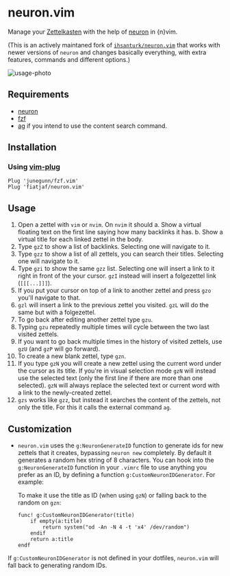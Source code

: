 # neuron.vim
Manage your [Zettelkasten](https://neuron.zettel.page/2011401.html) with the
help of [neuron](https://github.com/srid/neuron) in {n}vim.

(This is an actively maintaned fork of [`ihsanturk/neuron.vim`](https://github.com/ihsanturk/neuron.vim) that works with newer versions of `neuron` and changes basically everything, with extra features, commands and different options.)

![usage-photo](screenshot.png)

## Requirements

- [neuron](https://github.com/srid/neuron)
- [fzf](https://github.com/junegunn/fzf.vim)
- [ag](https://github.com/mizuno-as/silversearcher-ag) if you intend to use the content search command.

## Installation
### Using [vim-plug](https://github.com/junegunn/vim-plug)
```vim
Plug 'junegunn/fzf.vim'
Plug 'fiatjaf/neuron.vim'
```

## Usage

  1. Open a zettel with `vim` or `nvim`. On `nvim` it should
    a. Show a virtual floating text on the first line saying how many backlinks it has.
    b. Show a virtual title for each linked zettel in the body.
  2. Type `gzZ` to show a list of backlinks. Selecting one will navigate to it.
  3. Type `gzz` to show a list of all zettels, you can search their titles. Selecting one will navigate to it.
  4. Type `gzi` to show the same `gzz` list. Selecting one will insert a link to it right in front of the your cursor. `gzI` instead will insert a folgezettel link (`[[[...]]]`).
  5. If you put your cursor on top of a link to another zettel and press `gzo` you'll navigate to that.
  6. `gzl` will insert a link to the previous zettel you visited. `gzL` will do the same but with a folgezettel.
  7. To go back after editing another zettel type `gzu`.
  8. Typing `gzu` repeatedly multiple times will cycle between the two last visited zettels.
  9. If you want to go back multiple times in the history of visited zettels, use `gzU` (and `gzP` will go forward).
 10. To create a new blank zettel, type `gzn`.
 11. If you type `gzN` you will create a new zettel using the current word under the cursor as its title. If you're in visual selection mode `gzN` will instead use the selected text (only the first line if there are more than one selected). `gzN` will always replace the selected text or current word with a link to the newly-created zettel.
 12. `gzs` works like `gzz`, but instead it searches the content of the zettels, not only the title. For this it calls the external command `ag`.

## Customization

  - `neuron.vim` uses the `g:NeuronGenerateID` function to generate ids for new zettels that it creates, bypassing `neuron new` completely. By default it generates a random hex string of 8 characters. You can hook into the `g:NeuronGenerateID` function in your `.vimrc` file to use anything you prefer as an ID, by defining a function `g:CustomNeuronIDGenerator`. For example:

    To make it use the title as ID (when using `gzN`) or falling back to the random on `gzn`:

    ```
    func! g:CustomNeuronIDGenerator(title)
    	if empty(a:title)
    		return system("od -An -N 4 -t 'x4' /dev/random")
    	endif
    	return a:title
    endf
    ```

  If `g:CustomNeuronIDGenerator` is not defined in your dotfiles, `neuron.vim`
  will fall back to generating random IDs.
